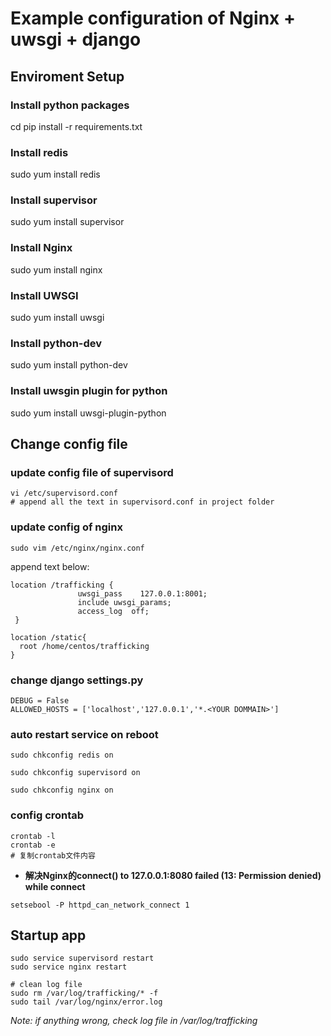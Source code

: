 # Example configuration of Nginx + uwsgi + django

## Enviroment Setup
### Install python packages
cd <trafficking dir>
pip install -r requirements.txt

### Install redis
sudo yum install redis

### Install supervisor
sudo yum install supervisor

### Install Nginx
sudo yum install nginx

### Install UWSGI
sudo yum install uwsgi

### Install python-dev
sudo yum install python-dev

### Install uwsgin plugin for python
sudo yum install uwsgi-plugin-python

## Change config file
### update config file of supervisord
```
vi /etc/supervisord.conf
# append all the text in supervisord.conf in project folder
```


### update config of nginx
```
sudo vim /etc/nginx/nginx.conf
```
append text below:
```
location /trafficking {
               uwsgi_pass    127.0.0.1:8001;
               include uwsgi_params;
               access_log  off;
 }

location /static{
  root /home/centos/trafficking
}
```

### change django settings.py
```
DEBUG = False
ALLOWED_HOSTS = ['localhost','127.0.0.1','*.<YOUR DOMMAIN>']
```

### auto restart service on reboot
```
sudo chkconfig redis on

sudo chkconfig supervisord on

sudo chkconfig nginx on
```

### config crontab
```
crontab -l
crontab -e
# 复制crontab文件内容
```

- **解决Nginx的connect() to 127.0.0.1:8080 failed (13: Permission denied) while connect**
```
setsebool -P httpd_can_network_connect 1
```

## Startup app
```
sudo service supervisord restart
sudo service nginx restart

# clean log file
sudo rm /var/log/trafficking/* -f
sudo tail /var/log/nginx/error.log
```
<em>
Note: if anything wrong, check log file in /var/log/trafficking
</em>
